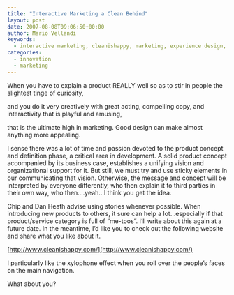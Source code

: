 ```yaml
---
title: "Interactive Marketing a Clean Behind"
layout: post
date: 2007-08-08T09:06:50+00:00
author: Mario Vellandi
keywords:
  - interactive marketing, cleanishappy, marketing, experience design, flash, multimedia, toilet manufacturer, website
categories:
  - innovation
  - marketing
---
```

When you have to explain a product REALLY well so as to stir in people the slightest tinge of curiosity,

and you do it very creatively with great acting, compelling copy, and interactivity that is playful and amusing,

that is the ultimate high in marketing. Good design can make almost anything more appealing.

I sense there was a lot of time and passion devoted to the product concept and definition phase, a critical area in development. A solid product concept accompanied by its business case, establishes a unifying vision and organizational support for it. But still, we must try and use sticky elements in our communicating that vision. Otherwise, the message and concept will be interpreted by everyone differently, who then explain it to third parties in their own way, who then&#8230;.yeah&#8230;I think you get the idea.

Chip and Dan Heath advise using stories whenever possible. When introducing new products to others, it sure can help a lot&#8230;especially if that product/service category is full of &#8220;me-toos&#8221;. I&#8217;ll write about this again at a future date. In the meantime, I&#8217;d like you to check out the following website and share what you like about it.

[http://www.cleanishappy.com/](http://www.cleanishappy.com/)

I particularly like the xylophone effect when you roll over the people&#8217;s faces on the main navigation.

What about you?
